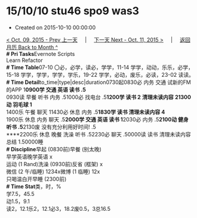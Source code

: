 # 15/10/10 stu46 spo9 was3

* Created on 2015-10-10 00:00:00

[&lt; Oct. 09, 2015 - Prev 上一天](d09.md)     \|     [下一天 Next - Oct. 11, 2015 &gt;](d11.md)     \|     [返回月历 Back to Month ^](index.md)   
**\# Pri Tasks**Evernote Scripts  
Learn Refactor  
**\# Time Table**07-10 〇必，必学，读必，学学，11-14 学学，动动，乐乐，必学，15-18 学学，学学，学学，学乐，19-22 学学，必动，废乐，必读，23-02 读读。  
**\# Time Detail**to\_time\|type\|desc\|duration0730起0830必 内务 交通 试新的FM的APP 1**0900学 交通 英语 读书 .5**  
0930读 早餐 听书 内务 .51000必 找电台 .5**1200学 读书 2** **清理未读内容** **21300动 羽毛球 1**  
1400乐 午餐 聊天 11430必 休息 内务 .5**1830学 读书 清理未读内容 4**  
1900乐 休息 内务 聊天 .5**2000学 交通 英语 读书 1**2030必 内务 .5**2100动 健身 听书 .5**2130废 没有充分利用好时间! .5  
****2200乐 休息 晚餐 洗澡 听书 .52230必 聊天 .50000读 读书 清理未读内容 总结 1.50000睡  
**\# Discipline**早起 \(0830前\)早餐 \(别太晚\)  
早学英语晚学英语 x  
运动 \(1 Rand\)洗澡 \(0930前\)反省 \(框架\) x  
微信 \(2 午/临睡\) 1234x微博 \(1 临睡\) 12x  
只喝温白开早睡 \(2300前\)  
**\# Time Stat**类，时，%  
学7.5，45.5  
动1.5，9.1  
读2，12.1乐2，12.1必3，18.2废0.5，3总16.5  
  


